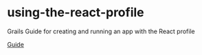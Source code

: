 # using-the-react-profile
Grails Guide for creating and running an app with the React profile

[Guide](https://guides.grails.org/using-the-react-profile/guide/index.html)
